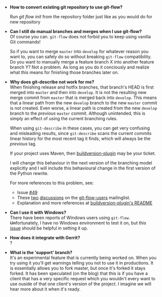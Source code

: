 * **How to convert existing git repository to use git-flow?**  

  Run *git flow init* from the repository folder just like as you would do for new repository

* **Can I still do manual branches and merges when I use git-flow?**  
  Of course you can. `git-flow` does not forbid you to keep using vanilla Git commands!
  
  So if you want to merge `master` into `develop` for whatever reason you want
  to, you can safely do so without breaking `git-flow` compatibility.  Do you
  want to manually merge a feature branch X into another feature branch Y?  Not
  a problem.  As long as you do it conciously and realize what this means for
  finishing those branches later on.
  
* **Why does git-describe not work for me?**  
  When finishing release and hotfix branches, that branch's HEAD is first
  merged into `master` and then into `develop`.  It is not the resulting new
  merge commit from `master` that is merged back into `develop`.  This means
  that a linear path from the new `develop` branch to the new `master` commit
  is not created.  Even worse, a linear path is created from the new `develop`
  branch to the *previous* `master` commit.  Although unintended, this is
  simply an effect of using the current branching rules.
  
  When using `git-describe` in these cases, you can get very confusing and
  misleading results, since `git-describe` scans the current commits linear
  history for the most recent tag it finds, which will always be the *previous*
  tag.

  If your project uses Maven, then [buildversion-plugin](https://github.com/code54/buildversion-plugin) may be your ticket.

  I will change this behaviour in the next version of the branching model
  explicitly and I will include this behavioural change in the first version of
  the Python rewrite.

  For more references to this problem, see:
  
  - Issue [#49](http://github.com/nvie/gitflow/issues/49)
  - These
  	[two](http://groups.google.com/group/gitflow-users/browse\_thread/thread/9920a7df3d1c4908/0bb18a0bf7275ad6#0bb18a0bf7275ad6)
  	[discussions](http://groups.google.com/group/gitflow-users/browse\_thread/thread/19efac724bb6418a)
	on the [git-flow-users](http://groups.google.com/group/gitflow-users)
	mailinglist.
  - Explanation and more references at [buildversion-plugin's README](https://github.com/code54/buildversion-plugin#about-git-describe)

* **Can I use it with Windows?**  
  There have been reports of Windows users using `git-flow`.
  <del>Un</del>fortunately, I have no Windows environment to test it on, but
  this [issue](http://github.com/nvie/gitflow/issues/issue/25) should be
  helpful in setting it up.

* **How does it integrate with Gerrit?**  
  ?

* **What is the 'support' branch?**  
  It's an experimental feature that is currently being worked on. When you try using it you'll get warnings telling you not to use it in productions. It is essentially allows you to fork master, but once it's forked it stays forked. It has been speculated (on the blog) that this is if you have a client that has a very specific request which you wouldn't every want to use ouside of that one client's version of the project. I imagine we will hear more about it when it's ready.